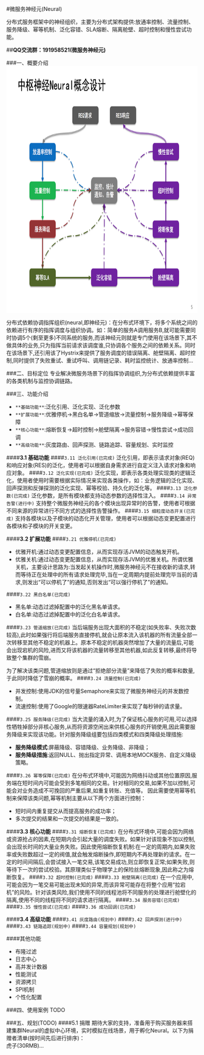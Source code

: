 #微服务神经元(Neural)

分布式服务框架中的神经组织，主要为分布式架构提供:放通率控制、流量控制、服务降级、幂等机制、泛化容错、SLA熔断、隔离舱壁、超时控制和慢性尝试功能。 

##**QQ交流群：191958521(微服务神经元)**

###一、概要介绍
<img src="docs/neural-core.png" width = "900" height = "650" alt="微服务神经元" align=center />

分布式依赖协调指挥组织(neural,即神经元)：在分布式环境下，将多个系统之间的依赖进行有序的指挥调度与组织协调。如：简单的服务A调用服务B,就可能需要同时协调5个(剩至更多)不同系统的服务,而该神经元则就是专门使用在该场景下,其不做具体的业务,只为指挥当前请求该调度谁,只协调各个服务之间的依赖关系。同时在该场景下,还引用该了Hystrix来提供了服务调度的错误隔离、舱壁隔离、超时控制,同时提供了失败重试、重试呼叫、调用链记录、耗时监控统计、放通率控制...

###二、目标定位
专业解决微服务场景下的指挥协调组织,为分布式依赖提供丰富的各类机制与监控协调链路。

###三、功能介绍
+ `**基础功能**`:泛化引用、泛化实现、泛化参数
+ `**扩展功能**`:优雅停机→黑白名单→管道缩放→流量控制→服务降级→幂等保障
+ `**核心功能**`:熔断恢复→超时控制→舱壁隔离→服务容错→慢性尝试→成功回调
+ `**高级功能**`:灰度路由、回声探测、链路追踪、容量规划、实时监控

####**3.1 基础功能**
####`3.11 泛化引用(已完成)`
泛化引用，即表示请求对象(REQ)和响应对象(RES)的泛化，使用者可以根据自身需求进行自定义注入请求对象和响应对象。	
####`3.12 泛化实现(已完成)`
泛化实现，即表示各类处理实现类的逻辑泛化，使用者使用时需要根据实际情况来实现各类操作，如：业务逻辑的泛化实现、回声探测和反弹探测的泛化实现、幂等校验、持久化的泛化等。
####`3.13 泛化参数(已完成)`
泛化参数，是所有模块都支持动态参数的选择性注入。
####`3.14 异常告警(进行中)`
支持整个微服务神经元的各个模块出现异常时的告警，使用者可根据不同来源的异常进行不同方式的选择性告警操作。
####`3.15 细粒度动态开关(已完成)`
支持各模块以及子模块的动态化开关管理，使用者可以根据动态变更配置进行各模块和子模块的开关变更。


####**3.2 扩展功能**
####`3.21 优雅停机(已完成)`
+ 优雅开机:通过动态变更配置信息，从而实现存活JVM的动态触发开机。
+ 优雅关机:通过动态变更配置信息，从而实现存活JVM的优雅关机。所谓优雅关机，主要设计思路为:当发起关机操作时,微服务神经元不在接收新的请求,转而等待正在处理中的所有请求处理完毕,当在一定周期内提前处理完毕当前的请求,则发出“可以停机了”的通知,否则发出“可以强行停机了”的通知。  

####`3.22 黑白名单(已完成)`
+ 黑名单:动态过滤掉配置中的泛化黑名单请求。
+ 白名单:动态过滤掉配置中的泛化白名单请求。

####`3.23 管道缩放(已完成)`
当后端服务出现大面积的不稳定(如失败率、失败次数较高),此时如果强行将后端服务直接停机,就会让原本流入该机器的所有流量全部一次转移至其他不稳定的机器上。原本不稳定的机器突然增加了大量的流量后,可能会出现宕机的风险,进而又将该机器的流量转移至其他机器,如此反复转移,最终将导致整个集群的雪崩。

为了解决该类问题,管道缩放则是通过“拒绝部分流量”来降低了失败的概率和数量,于此同时降低了雪崩的概率。
####`3.24 流量控制(已完成)`
+ 并发控制:使用JDK的信号量Semaphore来实现了微服务神经元的并发数控制。
+ 流速控制:使用了Google的限速器RateLimiter来实现了每秒钟的请求量。

####`3.25 服务降级(已完成)`
当大流量的涌入时,为了保证核心服务的可用,可以选择性牺牲掉部分非核心服务,从而将资源空闲出来供核心服务的开销使用,因此需要服务降级来实现该功能。针对服务降级组要包括四类模式和四类降级处理措施:
+ **服务降级模式**:屏蔽降级、容错降级、业务降级、非降级；
+ **服务降级措施**:返回NULL、抛出指定异常、调用本地MOCK服务、自定义降级策略。

####`3.26 幂等保障(已完成)`
在分布式环境中,可能因为网络抖动或其他位置原因,服务端在短时间内可能会受到多笔相同的交易。针对相同的交易,如果不加以控制,可能会对业务造成不可挽回的严重后果,如重复转账、充值等。
因此需要使用幂等机制来保障该类问题,幂等机制主要从以下两个方面进行控制：
+ 短时间内重复提交从而提高服务的成功率；
+ 多次提交的结果和一次提交的结果是一致的。


####**3.3 核心功能**
####`3.31 熔断恢复(已完成)`
在分布式环境中,可能会因为网络或资源抢占的因素,在短期内会引起大量的调度失败。如果针对该现象不加以控制,会出现长时间的大量业务失败。因此使用熔断恢复机制:在一定的周期内,如果失败率或失败数超过一定的阀值,就会触发熔断操作,即短期内不再处理新的请求。在一定的时间间隔后,会尝试接入一笔交易,该笔交易成功,则立即恢复正常;如果失败,则等待下一次的尝试校验。其原理类似于物理学上的保险丝熔断现象,因此称之为熔断恢复。
####`3.32 超时控制(已完成)`
####`3.33 舱壁隔离(已完成)`
在一个应用中,可能会因为一笔交易可能出现未知的异常,而该异常可能存在将整个应用“拉宕机”的风险。针对该类风险,我们使用不同的线程池将不同服务的处理进行舱壁化的隔离,使用不同的线程将不同的请求进行隔离。
####`3.34 服务容错(已完成)`
####`3.35 慢性尝试(已完成)`
####`3.36 成功回调(已完成)`


####**3.4 高级功能**
####`3.41 灰度路由(规划中)`
####`3.42 回声探测(进行中)`
####`3.43 链路追踪(规划中)`
####`3.44 容量规划(规划中)`


####其他功能
+ 布隆过滤
+ 日志中心
+ 高并发计数器
+ 性能测试
+ 资源拷贝
+ SPI机制
+ 个性化配置

###四、使用案例
TODO

###五、规划(TODO)
####5.1 捐赠
期待大家的支持，准备用于购买服务器来搭建集群Neural的虚拟中心环境，实时模拟在线场景，用于孵化Neural。以下为捐赠者清单(按时间先后进行排序)：  
虎子(30RMB)...  
